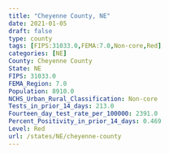 ```yaml
---
title: "Cheyenne County, NE"
date: 2021-01-05
draft: false
type: county
tags: [FIPS:31033.0,FEMA:7.0,Non-core,Red]
categories: [NE]
County: Cheyenne County
State: NE
FIPS: 31033.0
FEMA_Region: 7.0
Population: 8910.0
NCHS_Urban_Rural_Classification: Non-core
Tests_in_prior_14_days: 213.0
Fourteen_day_test_rate_per_100000: 2391.0
Percent_Positivity_in_prior_14_days: 0.469
Level: Red
url: /states/NE/cheyenne-county
---
```



